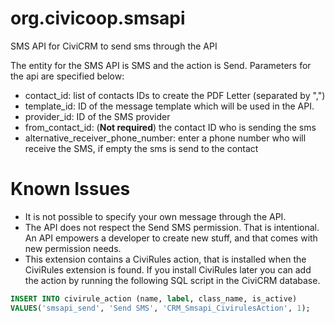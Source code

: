 # org.civicoop.smsapi
SMS API for CiviCRM to send sms through the API

The entity for the SMS API is SMS and the action is Send.
Parameters for the api are specified below:
- contact_id: list of contacts IDs to create the PDF Letter (separated by ",")
- template_id: ID of the message template which will be used in the API.
- provider_id: ID of the SMS provider
- from_contact_id: (**Not required**) the contact ID who is sending the sms
- alternative_receiver_phone_number: enter a phone number who will receive the SMS, if empty the sms is send to the contact

# Known Issues

- It is not possible to specify your own message through the API.
- The API does not respect the Send SMS permission. That is intentional. An API empowers a developer to create new stuff, and that comes with new permission needs.
- This extension contains a CiviRules action, that is installed when the CiviRules extension is found. If you install CiviRules later you can add the action by running the following SQL script in the CiviCRM database.

````sql
INSERT INTO civirule_action (name, label, class_name, is_active)
VALUES('smsapi_send', 'Send SMS', 'CRM_Smsapi_CivirulesAction', 1);
````

